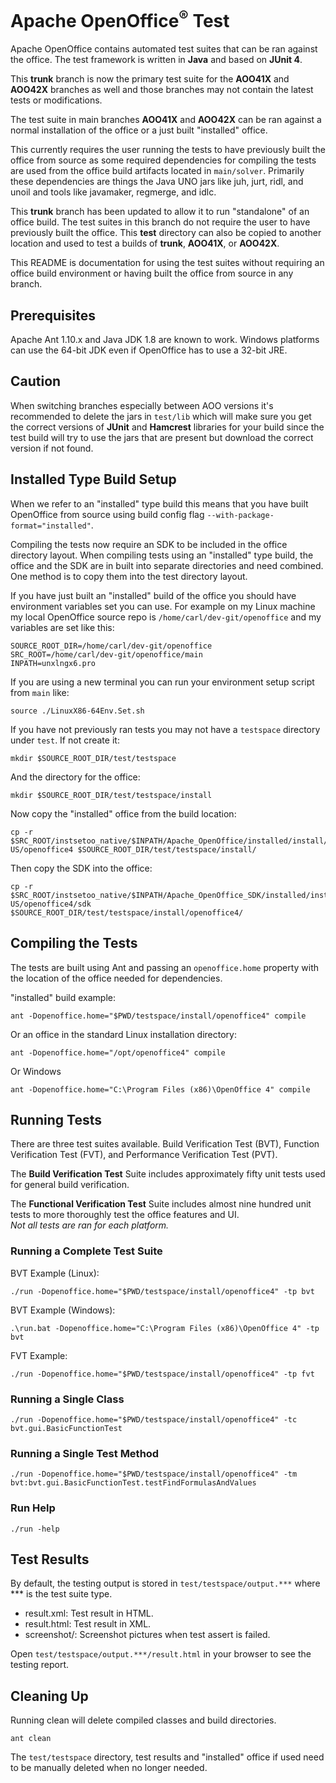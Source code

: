# Apache OpenOffice<sup>®</sup> Test
Apache OpenOffice contains automated test suites that can be ran against the office. The test framework is written in **Java** and based on **JUnit 4**. 

This **trunk** branch is now the primary test suite for the **AOO41X** and **AOO42X** branches as well and those branches may not contain the latest tests or modifications.  

The test suite in main branches **AOO41X** and **AOO42X** can be ran against a normal installation of the office or a just built "installed" office.

This currently requires the user running the tests to have previously built the office from source as some required dependencies for compiling the tests are used from the office build artifacts located in `main/solver`.
Primarily these dependencies are things the Java UNO jars like juh, jurt, ridl, and unoil and tools like javamaker, regmerge, and idlc.

This **trunk** branch has been updated to allow it to run "standalone" of an office build. The test suites in this branch do not require the user to have previously built the office. This **test** directory can also be copied to another location and used to test a builds of **trunk**, **AOO41X**, or **AOO42X**.

This README is documentation for using the test suites without requiring an office build environment or having built the office from source in any branch.

## Prerequisites

Apache Ant 1.10.x and Java JDK 1.8 are known to work. Windows platforms can use the 64-bit JDK even if OpenOffice has to use a 32-bit JRE.

## Caution
When switching branches especially between AOO versions it's recommended to delete the jars in `test/lib` which will make 
sure you get the correct versions of **JUnit** and **Hamcrest** libraries for your build since the test build will try to use the jars that are present but download the correct version if not found.

## Installed Type Build Setup
When we refer to an "installed" type build this means that you have built OpenOffice from source using build 
config flag `--with-package-format="installed"`.

Compiling the tests now require an SDK to be included in the office directory layout. When compiling tests using an "installed" 
type build, the office and the SDK are in built into separate directories and need combined. One method is to copy them into 
the test directory layout.

If you have just built an "installed" build of the office you should have environment variables set you can use.
For example on my Linux machine my local OpenOffice source repo is `/home/carl/dev-git/openoffice` and my variables are set like this:
```shell
SOURCE_ROOT_DIR=/home/carl/dev-git/openoffice
SRC_ROOT=/home/carl/dev-git/openoffice/main
INPATH=unxlngx6.pro
```

If you are using a new terminal you can run your environment setup script from `main` like:
```shell
source ./LinuxX86-64Env.Set.sh
```

If you have not previously ran tests you may not have a `testspace` directory under `test`.  If not create it:
```shell
mkdir $SOURCE_ROOT_DIR/test/testspace
```

And the directory for the office:
```shell
mkdir $SOURCE_ROOT_DIR/test/testspace/install
```

Now copy the "installed" office from the build location:
```shell
cp -r $SRC_ROOT/instsetoo_native/$INPATH/Apache_OpenOffice/installed/install/en-US/openoffice4 $SOURCE_ROOT_DIR/test/testspace/install/
```

Then copy the SDK into the office:
```shell
cp -r $SRC_ROOT/instsetoo_native/$INPATH/Apache_OpenOffice_SDK/installed/install/en-US/openoffice4/sdk $SOURCE_ROOT_DIR/test/testspace/install/openoffice4/
```
## Compiling the Tests
The tests are built using Ant and passing an `openoffice.home` property with the location of the office needed for dependencies.

"installed" build example:
```shell
ant -Dopenoffice.home="$PWD/testspace/install/openoffice4" compile
```
Or an office in the standard Linux installation directory:
```shell
ant -Dopenoffice.home="/opt/openoffice4" compile
```
Or Windows
```shell
ant -Dopenoffice.home="C:\Program Files (x86)\OpenOffice 4" compile
```

## Running Tests
There are three test suites available. Build Verification Test (BVT), Function Verification Test (FVT), and Performance Verification Test (PVT).

The **Build Verification Test** Suite includes approximately fifty unit tests used for general build verification.

The **Functional Verification Test** Suite includes almost nine hundred unit tests to more thoroughly test the office features and UI.  
_Not all tests are ran for each platform._

### Running a Complete Test Suite
BVT Example (Linux):
```shell
./run -Dopenoffice.home="$PWD/testspace/install/openoffice4" -tp bvt
```
BVT Example (Windows):
```shell
.\run.bat -Dopenoffice.home="C:\Program Files (x86)\OpenOffice 4" -tp bvt
```
FVT Example:
```shell
./run -Dopenoffice.home="$PWD/testspace/install/openoffice4" -tp fvt
```
### Running a Single Class
```shell
./run -Dopenoffice.home="$PWD/testspace/install/openoffice4" -tc bvt.gui.BasicFunctionTest
```
### Running a Single Test Method
```shell
./run -Dopenoffice.home="$PWD/testspace/install/openoffice4" -tm bvt:bvt.gui.BasicFunctionTest.testFindFormulasAndValues
```
### Run Help
```shell
./run -help
```

## Test Results
By default, the testing output is stored in `test/testspace/output.***` where *** is the test suite type.

* result.xml: Test result in HTML.
* result.html: Test result in XML.
* screenshot/: Screenshot pictures when test assert is failed.

Open `test/testspace/output.***/result.html` in your browser to see the testing report.

## Cleaning Up
Running clean will delete compiled classes and build directories.
```shell
ant clean
```
The `test/testspace` directory, test results and "installed" office if used need to be manually deleted when no longer needed.
